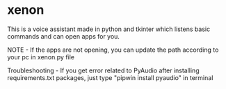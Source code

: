 # xenon
This is a voice assistant made in python and tkinter which listens basic commands and can open apps for you.

NOTE - If the apps are not opening, you can update the path according to your pc in xenon.py file

Troubleshooting - If you get error related to PyAudio after installing requirements.txt packages, just type "pipwin install pyaudio" 
in terminal